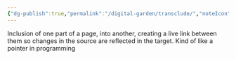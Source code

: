 ```yaml
---
{"dg-publish":true,"permalink":"/digital-garden/transclude/","noteIcon":"1","created":"2025-04-07T11:31:47.385-04:00","updated":"2025-04-06T12:39:51.178-04:00"}
---
```



Inclusion of one part of a page, into another, creating a live link between them so changes in the source are reflected in the target.  Kind of like a pointer in programming 